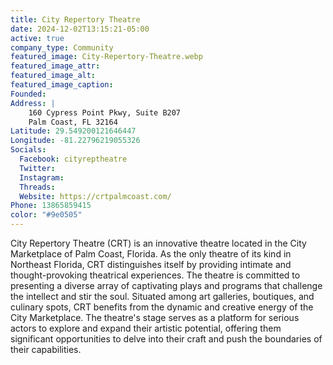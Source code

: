 ```yaml
---
title: City Repertory Theatre
date: 2024-12-02T13:15:21-05:00
active: true
company_type: Community
featured_image: City-Repertory-Theatre.webp
featured_image_attr: 
featured_image_alt: 
featured_image_caption: 
Founded: 
Address: |
    160 Cypress Point Pkwy, Suite B207
    Palm Coast, FL 32164
Latitude: 29.549200121646447
Longitude: -81.22796219055326
Socials: 
  Facebook: cityreptheatre
  Twitter: 
  Instagram: 
  Threads:
  Website: https://crtpalmcoast.com/
Phone: 13865859415
color: "#9e0505"
---
```

City Repertory Theatre (CRT) is an innovative theatre located in the City Marketplace of Palm Coast, Florida. As the only theatre of its kind in Northeast Florida, CRT distinguishes itself by providing intimate and thought-provoking theatrical experiences. The theatre is committed to presenting a diverse array of captivating plays and programs that challenge the intellect and stir the soul. Situated among art galleries, boutiques, and culinary spots, CRT benefits from the dynamic and creative energy of the City Marketplace. The theatre's stage serves as a platform for serious actors to explore and expand their artistic potential, offering them significant opportunities to delve into their craft and push the boundaries of their capabilities.